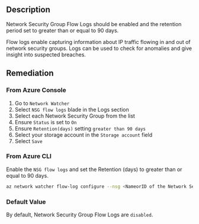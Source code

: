 ## Description

Network Security Group Flow Logs should be enabled and the retention period set to greater than or equal to 90 days.

Flow logs enable capturing information about IP traffic flowing in and out of network security groups. Logs can be used to check for anomalies and give insight into suspected breaches.

## Remediation

### From Azure Console

1. Go to `Network Watcher`
2. Select `NSG flow logs` blade in the Logs section
3. Select each Network Security Group from the list
4. Ensure `Status` is set to `On`
5. Ensure `Retention(days)` setting `greater than 90 days`
6. Select your storage account in the `Storage account` field
7. Select `Save`

### From Azure CLI

Enable the `NSG flow logs` and set the Retention (days) to greater than or equal to 90 days.

```bash
az network watcher flow-log configure --nsg <NameorID of the Network Security Group> --enabled true --resource-group <resourceGroupName> --retention 91 -- storage-account <NameorID of the storage account to save flow logs>
```

### Default Value

By default, Network Security Group Flow Logs are `disabled`.